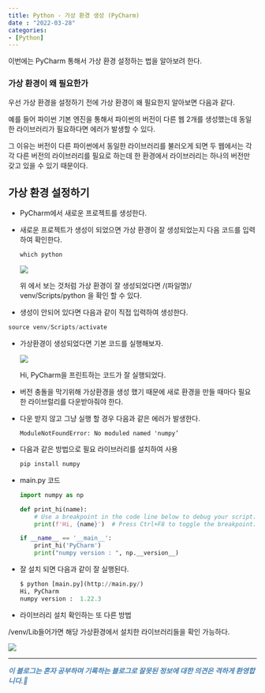 ```yaml
---
title: Python - 가상 환경 생성 (PyCharm)
date : "2022-03-28"
categories:
- [Python]
---
```


이번에는 PyCharm 통해서 가상 환경 설정하는 법을 알아보려 한다.

### 가상 환경이 왜 필요한가

 우선 가상 환경을 설정하기 전에 가상 환경이 왜 필요한지 알아보면 다음과 같다.

 예를 들어 파이썬 기본 엔진을 통해서 파이썬의 버전이 다른 웹 2개를 생성했는데 동일한 라이브러리가 필요하다면 에러가 발생할 수 있다.

 그 이유는 버전이 다른 파이썬에서 동일한 라이브러리를 불러오게 되면 두 웹에서는 각각 다른 버전의 라이브러리를 필요로 하는데 한 환경에서 라이브러리는 하나의 버전만 갖고 있을 수 있기 때문이다.

## 가상 환경 설정하기

- PyCharm에서 새로운 프로젝트를 생성한다.
- 새로운  프로젝트가 생성이 되었으면 가상 환경이 잘 생성되었는지 다음 코드를 입력하여 확인한다.
    
    ```python
    which python
    ```
      
    ![](/images/venv_setting/Untitled.png)
    
    위 에서 보는 것처럼 가상 환경이 잘 생성되었다면 /(파일명)/ venv/Scripts/python 을 확인 할 수 있다.
    

- 생성이 안되어 있다면 다음과 같이 직접 입력하여 생성한다.

```python
source venv/Scripts/activate
```

- 가상환경이 생성되었다면 기본 코드를 실행해보자.
    
    ![](/images/venv_setting/Untitled%201.png)
    
    Hi, PyCharm을 프린트하는 코드가 잘 실행되었다.
    

- 버전 충돌을 막기위해 가상환경을 생성 했기 때문에 새로 환경을 만들 때마다 필요한 라이브럴리를 다운받아줘야 한다.
- 다운 받지 않고 그냥 실행 할 경우 다음과 같은 에러가 발생한다.
    
    ```
    ModuleNotFoundError: No moduled named 'numpy’
    ```
    
- 다음과 같은 방법으로 필요 라이브러리를 설치하여 사용
    
    ```python
    pip install numpy
    ```
    
- main.py 코드
    
    ```python
    import numpy as np
    
    def print_hi(name):
        # Use a breakpoint in the code line below to debug your script.
        print(f'Hi, {name}')  # Press Ctrl+F8 to toggle the breakpoint.
    
    if __name__ == '__main__':
        print_hi('PyCharm')
        print("numpy version : ", np.__version__)
    ```
    
- 잘 설치 되면 다음과 같이 잘 실행된다.
    
    ```python
    $ python [main.py](http://main.py/)
    Hi, PyCharm
    numpy version :  1.22.3
    ```
    

- 라이브러리 설치 확인하는 또 다른 방법
    
 /venv/Lib들어가면 해당 가상환경에서 설치한 라이브러리들을 확인 가능하다.
    
 ![](/images/venv_setting/Untitled%202.png)
 
---
**_<span style="color:#4682B4;"> 이 블로그는 혼자 공부하며 기록하는 블로그로 잘못된 정보에 대한 의견은 격하게 환영합니다.🤩 </span>_**